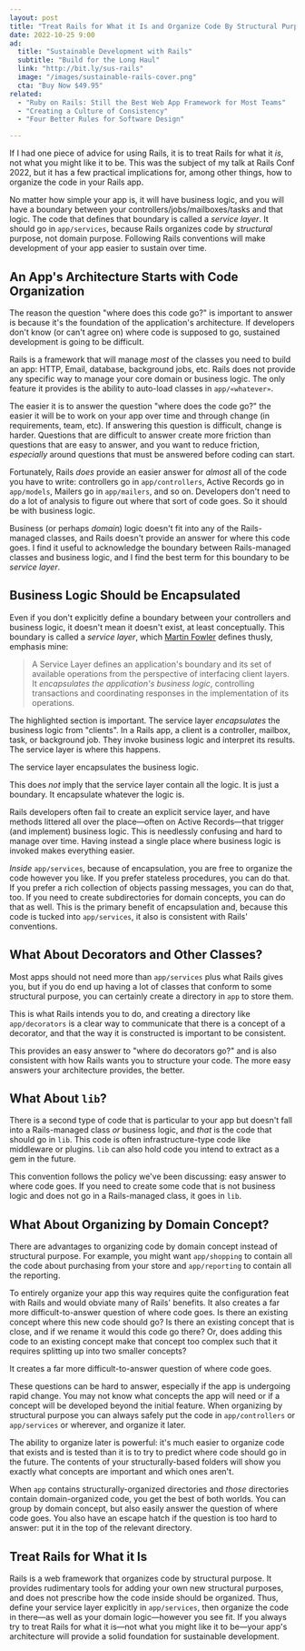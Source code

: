 ```yaml
---
layout: post
title: "Treat Rails for What it Is and Organize Code By Structural Purpose"
date: 2022-10-25 9:00
ad:
  title: "Sustainable Development with Rails"
  subtitle: "Build for the Long Haul"
  link: "http://bit.ly/sus-rails"
  image: "/images/sustainable-rails-cover.png"
  cta: "Buy Now $49.95"
related:
  - "Ruby on Rails: Still the Best Web App Framework for Most Teams"
  - "Creating a Culture of Consistency"
  - "Four Better Rules for Software Design"

---
```


If I had one piece of advice for using Rails, it is to treat Rails for what it *is*, not what you might like it to be.  This was the subject of my talk at Rails Conf 2022, but it has a few practical implications for, among other things, how to organize the code in your Rails app.

<!-- more -->

No matter how simple your app is, it will have business logic, and you will have a boundary
between your controllers/jobs/mailboxes/tasks and that logic.  The code that defines that
boundary is called a *service layer*. It should go in `app/services`, because Rails organizes
code by *structural* purpose, not domain purpose.  Following Rails conventions will make
development of your app easier to sustain over time.

## An App's Architecture Starts with Code Organization

The reason the question "where does this code go?" is important to answer is because it's
the foundation of the application's architecture.  If developers don't know (or can't agree on) where code is supposed to go, sustained development is going to be difficult.

Rails is a framework that will manage *most* of the classes you need to build an app: HTTP, Email, database, background jobs, etc.  Rails does not provide any specific way to manage your core domain or business logic.  The only feature it provides is the ability to auto-load classes in `app/«whatever»`.

<div data-ad></div>

The easier it is to answer the question "where does the code go?" the easier it will be to work
on your app over time and through change (in requirements, team, etc). If answering this question
is difficult, change is harder. Questions that are difficult to answer create more friction than
questions that are easy to answer, and you want to reduce friction, *especially* around questions
that must be answered before coding can start.

Fortunately, Rails *does* provide an easier answer for *almost* all of the code you have to
write: controllers go in `app/controllers`, Active Records go in `app/models`, Mailers go in `app/mailers`, and so on.  Developers don't need to do a lot of analysis to figure out where that sort of code goes. So it should be with business logic.

Business (or perhaps *domain*) logic doesn't fit into any of the Rails-managed classes, and Rails
doesn't provide an answer for where this code goes.  I find it useful to acknowledge the boundary
between Rails-managed classes and business logic, and I find the best term for this boundary to
be *service layer*.

## Business Logic Should be Encapsulated

Even if you don't explicitly define a boundary between your controllers and business logic, it
doesn't mean it doesn't exist, at least conceptually.  This boundary is called a *service layer*, which [Martin Fowler](https://martinfowler.com/eaaCatalog/serviceLayer.html) defines thusly, emphasis mine:

> A Service Layer defines an application's boundary and its set of available operations from the perspective of interfacing client layers. It *encapsulates the application's business logic*, controlling transactions and coordinating responses in the implementation of its operations.

The highlighted section is important.  The service layer *encapsulates* the business logic from
"clients". In a Rails app, a client is a controller, mailbox, task, or background job.  They
invoke business logic and interpret its results.  The service layer is where this happens.

<aside class="pullquote">
The service layer encapsulates the business logic.
</aside>

This does *not* imply that the service layer contain all the logic.  It is just a boundary.  It encapsulate whatever the logic is.

Rails developers often fail to create an explicit service layer, and have methods littered all
over the place—often on Active Records—that trigger (and implement) business logic.  This is needlessly confusing and hard to manage over time.  Having instead a single place where business logic is invoked makes everything easier.

*Inside* `app/services`, because of encapsulation, you are free to organize the code however you
like. If you prefer stateless procedures, you can do that.  If you prefer a rich collection of
objects passing messages, you can do that, too.  If you need to create subdirectories for domain
concepts, you can do that as well.  This is the primary benefit of encapsulation and, because
this code is tucked into `app/services`, it also is consistent with Rails' conventions.

## What About Decorators and Other Classes?

Most apps should not need more than `app/services` plus what Rails gives you, but if you do end
up having a lot of classes that conform to some structural purpose, you can certainly create a
directory in `app` to store them.

This is what Rails intends you to do, and creating a directory like `app/decorators` is a clear way to communicate that there is a concept of a decorator, and that the way it is constructed is important to be consistent.

This provides an easy answer to "where do decorators go?" and is also consistent with how Rails
wants you to structure your code.  The more easy answers your architecture provides, the better.

## What About `lib`?

There is a second type of code that is particular to your app but doesn't fall into a
Rails-managed class *or* business logic, and *that* is the code that should go in `lib`.  This
code is often infrastructure-type code like middleware or plugins.  `lib` can also hold code you
intend to extract as a gem in the future.

This convention follows the policy we've been discussing: easy answer to where code goes.  If you
need to create some code that is not business logic and does not go in a Rails-managed class, it
goes in `lib`.

## What About Organizing by Domain Concept?

There are advantages to organizing code by domain concept instead of structural purpose.  For
example, you might want `app/shopping` to contain all the code about purchasing from your store
and `app/reporting` to contain all the reporting.

To entirely organize your app this way requires quite the configuration feat with Rails and would
obviate many of Rails' benefits.  It also creates a far more difficult-to-answer question of
where code goes.  Is there an existing concept where this new code should go?  Is there an
existing concept that is close, and if we rename it would this code go there?  Or, does adding
this code to an existing concept make that concept too complex such that it requires splitting up
into two smaller concepts?

<aside class="pullquote">
It creates a far more difficult-to-answer question of where code goes.
</aside>

These questions can be hard to answer, especially if the app is undergoing rapid change. You may
not know what concepts the app will need or if a concept will be developed beyond the initial
feature. When organizing by structural purpose you can always safely put the code in
`app/controllers` or `app/services` or wherever, and organize it later.

The ability to organize later is powerful: it's much easier to organize code that exists and is
tested than it is to try to predict where code should go in the future.  The contents of your
structurally-based folders will show you exactly what concepts are important and which ones
aren't.

When `app` contains structurally-organized directories and *those* directories contain
domain-organized code, you get the best of both worlds.  You can group by domain concept, but
also easily answer the question of where code goes.  You also have an escape hatch if the
question is too hard to answer: put it in the top of the relevant directory.

## Treat Rails for What it Is

Rails is a web framework that organizes code by structural purpose. It provides rudimentary tools
for adding your own new structural purposes, and does not prescribe how the code inside should be
organized.  Thus, define your service layer explicitly in `app/services`, then organize the code
in there—as well as your domain logic—however you see fit. If you always try to treat Rails for
what it is—not what you might like it to be—your app's architecture will provide a solid
foundation for sustainable development.
